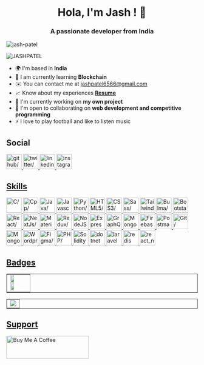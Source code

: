 <h1 align="center">Hola, I'm Jash ! 👋</h1>
<h3 class="string" align="center">A passionate developer from India</h3>
<p align="left"> <img src="https://komarev.com/ghpvc/?username=JASH-PATEL-6566&label=Profile%20views&color=0e75b6&style=flat" alt="jash-patel" /> </p>
<img align="center" src="https://github-profile-trophy.vercel.app/?username=JASH-PATEL-6566&theme=oldie" alt="JASHPATEL" />

- 🌍 I'm based in <b>India</b>
- 📝 I am currently learning **Blockchain**
- ✉️ You can contact me at [jashpatel6566@gmail.com](mailto:jashpatel6566@gmail.com)
- 📈 Know about my experiences **[Resume](https://drive.google.com/file/d/1t2eRrgmyFVYB8i-rdwMMmuI4ljN-g3gN/view?usp=share_link)**
- 🚀 I'm currently working on **my own project**
- 🤝 I'm open to collaborating on <b>web development and competitive programming</b>
- ⚡ I love to play football and like to listen music

<!-- <h3 align="left">Connect with me:</h3>
<p align="left">
  <a href="https://twitter.com/Tobeaprogramme1" target="blank"><img align="center" src="https://raw.githubusercontent.com/rahuldkjain/github-profile-readme-generator/master/src/images/icons/Social/twitter.svg" alt="JASHPATEL" height="30" width="40" /></a>
  <a href="https://www.linkedin.com/in/jash-patel-57a7311ba/" target="blank"><img align="center" src="https://raw.githubusercontent.com/rahuldkjain/github-profile-readme-generator/master/src/images/icons/Social/linked-in-alt.svg" alt="JASHPATEL" height="30" width="40" /></a>
  <a href="https://www.instagram.com/j_a_s_h_6566/" target="blank"><img align="center" src="https://raw.githubusercontent.com/rahuldkjain/github-profile-readme-generator/master/src/images/icons/Social/instagram.svg" alt="JASHPATEL" height="30" width="40" /></a>
<a href="https://redux.js.org/" target="_blank" ><img src="https://raw.githubusercontent.com/danielcranney/readme-generator/main/public/icons/skills/redux-colored.svg" height="40" width="40" alt="Redux"/></a>
</p> -->

<p align="left">
<h2>Social</h2>
<a href="https://www.github.com/JASH-PATEL-6566" target="_blank" ><img src="https://res.cloudinary.com/dreamlist/image/upload/v1676730434/ease-prof/social/github-tile_gsrozh.svg" height="40" width="40" alt=github/>
<a href="https://www.twitter.com/jashpatel1511" target="_blank" ><img src="https://res.cloudinary.com/dreamlist/image/upload/v1676730463/ease-prof/social/twitter-tile_wvivtr.svg" height="40" width="40" alt=twitter/>
<a href="https://www.linkedin.com/in/jash-patel-57a7311ba" target="_blank" ><img src="https://res.cloudinary.com/dreamlist/image/upload/v1676730564/ease-prof/social/linkedin-tile_jaz1sv.svg" height="40" width="40" alt=linkedin/>
<a href="http://www.instagram.com/_.jash._6566" target="_blank" ><img src="https://res.cloudinary.com/dreamlist/image/upload/v1676730747/ease-prof/social/instagram-icon_awmjo1.svg" height="40" width="40" alt=instagram/>
</p>

<p align="left">
<h2>Skills</h2>
<a href="https://docs.microsoft.com/en-us/cpp/?view=msvc-170" target="_blank" ><img src="https://res.cloudinary.com/dreamlist/image/upload/v1676609803/ease-prof/programming%20languages/c_s78hfk.svg" height="40" width="40" alt=C/>
<a href="https://docs.microsoft.com/en-us/cpp/?view=msvc-170" target="_blank" ><img src="https://res.cloudinary.com/dreamlist/image/upload/v1676609803/ease-prof/programming%20languages/c_bvvkhv.svg" height="40" width="40" alt=Cpp/>
<a href="https://www.oracle.com/java/" target="_blank" ><img src="https://res.cloudinary.com/dreamlist/image/upload/v1676727028/ease-prof/programming%20languages/java-icon_ksqmpo.svg" height="40" width="40" alt=Java/>
<a href="https://developer.mozilla.org/en-US/docs/Web/JavaScript" target="_blank" ><img src="https://res.cloudinary.com/dreamlist/image/upload/v1676609805/ease-prof/programming%20languages/javascript_zl26n3.svg" height="40" width="40" alt=Javascript/>
<a href="https://www.python.org/" target="_blank" ><img src="https://res.cloudinary.com/dreamlist/image/upload/v1676609806/ease-prof/programming%20languages/python_e8bquv.svg" height="40" width="40" alt=Python/>
<a href="https://developer.mozilla.org/en-US/docs/Glossary/HTML5" target="_blank" ><img src="https://res.cloudinary.com/dreamlist/image/upload/v1676609810/ease-prof/others/html_lk2f50.svg" height="40" width="40" alt=HTML5/>
<a href="https://www.w3.org/TR/CSS/#css" target="_blank" ><img src="https://res.cloudinary.com/dreamlist/image/upload/v1676609810/ease-prof/others/css_ebnigo.svg" height="40" width="40" alt=CSS3/>
<a href="https://sass-lang.com/" target="_blank" ><img src="https://res.cloudinary.com/dreamlist/image/upload/v1676728717/ease-prof/programming%20languages/sass-1_e2j4kh.svg" height="40" width="40" alt=Sass/>
<a href="https://tailwindcss.com/" target="_blank" ><img src="https://res.cloudinary.com/dreamlist/image/upload/v1676728764/ease-prof/programming%20languages/tailwindcss_ypanrz.svg" height="40" width="40" alt=TailwindCSS/>
<a href="https://bulma.io/" target="_blank" ><img src="https://res.cloudinary.com/dreamlist/image/upload/v1676618782/ease-prof/others/Bulma_Icon_uxoi4s.svg" height="40" width="40" alt=Bulma/>
<a href="https://getbootstrap.com/" target="_blank" ><img src="https://res.cloudinary.com/dreamlist/image/upload/v1676609812/ease-prof/frameworks/boostrap_tlv0am.svg" height="40" width="40" alt=Bootstarp/>
<a href="https://reactjs.org/" target="_blank" ><img src="https://res.cloudinary.com/dreamlist/image/upload/v1676609814/ease-prof/frameworks/react_cbllza.svg" height="40" width="40" alt=React/>
<a href="https://nextjs.org/docs" target="_blank" ><img src="https://res.cloudinary.com/dreamlist/image/upload/v1676728805/ease-prof/programming%20languages/next-js_dx85pb.svg" height="40" width="40" alt=NextJs/>
<a href="https://mui.com/" target="_blank" ><img src="https://res.cloudinary.com/dreamlist/image/upload/v1676728908/ease-prof/programming%20languages/material-ui-1_vqf8is.svg" height="40" width="40" alt=Material UI/>
<a href="https://redux.js.org/" target="_blank" ><img src="https://res.cloudinary.com/dreamlist/image/upload/v1676609814/ease-prof/frameworks/redux_b2m6cp.svg" height="40" width="40" alt=Redux/>
<a href="https://nodejs.org/en/" target="_blank" ><img src="https://res.cloudinary.com/dreamlist/image/upload/v1676729013/ease-prof/programming%20languages/nodejs-icon_xl8kno.svg" height="40" width="40" alt=NodeJS/>
<a href="https://expressjs.com/" target="_blank" ><img src="https://res.cloudinary.com/dreamlist/image/upload/v1676729086/ease-prof/programming%20languages/icons8-express-js_j8xma8.svg" height="40" width="40" alt=Express/>
<a href="https://graphql.org/" target="_blank" ><img src="https://res.cloudinary.com/dreamlist/image/upload/v1676729116/ease-prof/programming%20languages/graphql-logo-2_oojic0.svg" height="40" width="40" alt=GraphQL/>
<a href="https://www.mongodb.com/" target="_blank" ><img src="https://res.cloudinary.com/dreamlist/image/upload/v1676729142/ease-prof/programming%20languages/mongodb-icon-1_j4gilp.svg" height="40" width="40" alt=MongoDB/>
<a href="https://firebase.google.com/" target="_blank" ><img src="https://res.cloudinary.com/dreamlist/image/upload/v1676729196/ease-prof/programming%20languages/firebase-2_j0abc8.svg" height="40" width="40" alt=Firebase/>
<a href="https://www.postman.com/" target="_blank" ><img src="https://res.cloudinary.com/dreamlist/image/upload/v1676726456/ease-prof/others/postman_ks3gcy.svg" height="40" width="40" alt=Postman/>
<a href="https://git-scm.com/" target="_blank" ><img src="https://res.cloudinary.com/dreamlist/image/upload/v1676726456/ease-prof/others/git_xzurom.svg" height="40" width="40" alt=Git/>
<a href="https://mongoosejs.com/" target="_blank" ><img src="https://res.cloudinary.com/dreamlist/image/upload/v1676729957/ease-prof/programming%20languages/icons8-mongoose_iuaxod.svg" height="40" width="40" alt=Mongoose/>
<a href="https://wordpress.org/documentation/" target="_blank" ><img src="https://res.cloudinary.com/dreamlist/image/upload/v1676729989/ease-prof/programming%20languages/wordpress-blue_ltrvxt.svg" height="40" width="40" alt=Wordpress/>
<a href="https://www.figma.com/" target="_blank" ><img src="https://res.cloudinary.com/dreamlist/image/upload/v1676730196/ease-prof/programming%20languages/icons8-figma_ikwot6.svg" height="40" width="40" alt=Figma/>
<a href="https://www.php.net/" target="_blank" ><img src="https://res.cloudinary.com/dreamlist/image/upload/v1676728606/ease-prof/programming%20languages/php-icon_l6wqva.svg" height="40" width="40" alt=PHP/>
<a href="https://docs.soliditylang.org/en/latest/" target="_blank" ><img src="https://www.svgrepo.com/show/374088/solidity.svg" height="40" width="40" alt="Solidity"/>
<a href="https://learn.microsoft.com/en-us/aspnet/core/?view=aspnetcore-7.0" target="_blank" ><img src="https://res.cloudinary.com/dreamlist/image/upload/v1684438368/ease-prof/frameworks/NET_Core_Logo.svg_sq9xpj.png" height="40" width="40" alt="dotnet"/>
<a href="https://laravel.com/docs/10.x/installation" target="_blank" ><img src="https://cdn.worldvectorlogo.com/logos/laravel-2.svg" height="40" width="40" alt="laravel"/>
<a href="https://redis.io/" target="_blank" ><img src="https://res.cloudinary.com/dreamlist/image/upload/v1676609817/ease-prof/databases/redis_tiol2k.svg" height="40" width="40" alt="redis"/>
<a href="https://reactnative.dev/" target="_blank" ><img src="https://res.cloudinary.com/dreamlist/image/upload/v1690736011/ease-prof/frameworks/react-native-1_t9abom.svg" height="40" width="40" alt="react_native"/>
</p>
<!-- https://cdn.worldvectorlogo.com/logos/react-native-1.svg -->





<h2>Badges</h2>
<table align="center" border="none"> <td>
<img width="48%" src="https://github-readme-stats.vercel.app/api?username=JASH-PATEL-6566&show_icons=true&locale=en&theme=dark" />
<img width="48%" src="https://github-readme-streak-stats.herokuapp.com/?user=JASH-PATEL-6566&theme=dark" />
</td> </table>
<table border="none" align="center"> <td>
<img src="https://github-readme-stats.vercel.app/api/top-langs?username=JASH-PATEL-6566&show_icons=true&locale=en&layout=compact&theme=dark" />
</td> </table>

<h2>Support</h2>

<a href="https://www.buymeacoffee.com/jashpatel6566" target="_blank"><img src="https://cdn.buymeacoffee.com/buttons/v2/default-yellow.png" alt="Buy Me A Coffee" style="height: 60px !important;width: 217px !important;" ></a>
